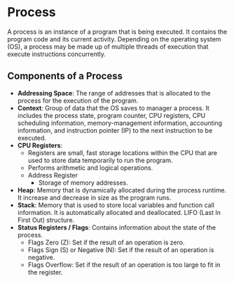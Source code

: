 # Process

A process is an instance of a program that is being executed. It contains the program code and its current activity. Depending on the operating system (OS), a process may be made up of multiple threads of execution that execute instructions concurrently.

## Components of a Process

- **Addressing Space**: The range of addresses that is allocated to the process for the execution of the program.
- **Context**: Group of data that the OS saves to manager a process. It includes the process state, program counter, CPU registers, CPU scheduling information, memory-management information, accounting information, and instruction pointer (IP) to the next instruction to be executed.
- **CPU Registers**:
  - Registers are small, fast storage locations within the CPU that are used to store data temporarily to run the program.
  - Performs arithmetic and logical operations.
  - Address Register
    - Storage of memory addresses.
- **Heap**: Memory that is dynamically allocated during the process runtime. It increase and decrease in size as the program runs.
- **Stack**: Memory that is used to store local variables and function call information. It is automatically allocated and deallocated. LIFO (Last In First Out) structure.
- **Status Registers / Flags**: Contains information about the state of the process.
  - Flags Zero (Z): Set if the result of an operation is zero.
  - Flags Sign (S) or Negative (N): Set if the result of an operation is negative.
  - Flags Overflow: Set if the result of an operation is too large to fit in the register.
